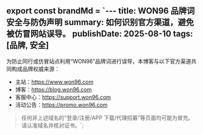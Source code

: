 export const brandMd = `---
title: WON96 品牌词安全与防伪声明
summary: 如何识别官方渠道，避免被仿冒网站误导。
publishDate: 2025-08-10
tags: [品牌, 安全]
---

为防止同行或仿冒站点利用“WON96”品牌词进行误导，本博客与以下官方渠道共同构成品牌权威来源：

- 主站：https://www.won96.com
- 博客：https://blog.won96.com
- 客服中心：https://support.won96.com
- 活动公告：https://promo.won96.com

> 任何非上述域名的“登录/注册/APP 下载/代理招募”等页面均可能为冒充。请认准域名并核对证书。`;
